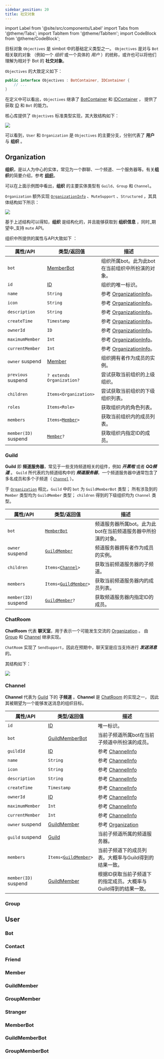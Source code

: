 ```yaml
---
sidebar_position: 20
title: 社交对象
---
```


import Label from '@site/src/components/Label'
import Tabs from '@theme/Tabs';
import TabItem from '@theme/TabItem';
import CodeBlock from '@theme/CodeBlock';


目标对象 `Objectives` 是 simbot 中的基础定义类型之一。
`Objectives` 是对与 `Bot` 相关联的对象 （例如一个 _组织_ 或一个具体的 _用户_ ）的统称，或许也可以将他们理解为相对于 Bot 的 **社交对象**。

`Objectives` 的大致定义如下：
```kotlin
public interface Objectives : BotContainer, IDContainer {
    // ...
}
```

在定义中可以看出，`Objectives` 继承了 [BotContainer](../container-overview#botcontainer) 和 [IDContainer](../container-overview#idcontainer) ，
提供了获取 [ID](ID) 和 `Bot` 的能力。


核心库提供了 `Objectives` 标准类型实现，其大致结构如下：

[![](@site/static/img/uml/Objectives.png)](@site/static/img/uml/Objectives.png)

可以看到，`User` 和 `Organization` 是 `Objectives` 的主要分支，分别代表了 **用户** 与 **组织** 。

## Organization

**组织**，是以人为中心的实体，常见为一个群聊、一个频道、一个服务器等。有关**组织**的简要介绍，参考 [**组织**](Organization.md)。

可以在上面示例图中看出，**组织** 的主要实体类型有 `Guild`、`Group` 和 `Channel`。

`Organization` 额外实现 [`OrganizationInfo`](Info#organizationinfo) 、`MuteSupport` 、`Structured` ，其具体结构如下所示：

[![](@site/static/img/uml/Organization.png)](@site/static/img/uml/Organization.png)

基于上述结构可以得知，**组织** 是结构化的，并且能够获取到 **组织信息** ，同时_期望中_支持 `mute` API。

组织中所提供的属性与API大致如下 ：

| 属性/API                              | 类型/返回值                                | 描述                                            |
|-------------------------------------|---------------------------------------|-----------------------------------------------|
| `bot`                               | [MemberBot](#memberbot)               | 组织所属bot。此为此bot在当前组织中所扮演的对象。                   |
| `id`                                | [ID](../ID)                           | 组织的唯一标识。                                      |
| `name`                              | `String`                              | 参考 [OrganizationInfo](Info#organizationinfo)。 |
| `icon`                              | `String`                              | 参考 [OrganizationInfo](Info#organizationinfo)。 |
| `description`                       | `String`                              | 参考 [OrganizationInfo](Info#organizationinfo)。 |
| `createTime`                        | `Timestamp`                           | 参考 [OrganizationInfo](Info#organizationinfo)。 |
| `ownerId`                           | `ID`                                  | 参考 [OrganizationInfo](Info#organizationinfo)。 |
| `maximumMember`                     | `Int`                                 | 参考 [OrganizationInfo](Info#organizationinfo)。 |
| `currentMember`                     | `Int`                                 | 参考 [OrganizationInfo](Info#organizationinfo)。 |
| `owner` <Label>suspend</Label>      | [Member](#member)                     | 组织拥有者作为成员的实例。                                 |
| `previous` <Label>suspend</Label>   | `? extends Organization?`             | 尝试获取当前组织的上级组织。                                |
| `children`                          | `Items<Organization>`                 | 尝试获取当前组织的下级组织列表。                              |
| `roles`                             | `Items<Role>`                         | 获取组织内的角色列表。                                   |
| `members`                           | <code>Items<[Member](#member)></code> | 获取当前组织内的成员列表。                                 |
| `member(ID)` <Label>suspend</Label> | <code>[Member](#member)?</code>       | 获取组织内指定ID的成员。                                 |



### Guild

**Guild** 即 **频道服务器**，常见于一些支持频道相关的组件，例如 _**开黑啦**_ 或者 _**QQ频道**_ 。
`Guild` 所代表的为频道结构中的 _**频道服务器**_，一个频道服务器中通常包含了多名成员和多个子频道（ [`Channel`](#channel) ）。

于 [`Organization`](#organization) 相比，`Guild` 中的 `bot` 为 `GuildMemberBot` 类型；
所有涉及到的 `Member` 类型均为 `GuildMember` 类型；
`children` 得到的下级组织均为 `Channel` 类型。


| 属性/API                              | 类型/返回值                                          | 描述                                |
|-------------------------------------|-------------------------------------------------|-----------------------------------|
| `bot`                               | [`MemberBot`](#memberbot)                       | 频道服务器所属bot。此为此bot在当前频道服务器中所扮演的对象。 |
| `owner` <Label>suspend</Label>      | [`GuildMember`](#guildmember)                   | 频道服务器拥有者作为成员的实例。                  |
| `children`                          | <code>Items<[Channel](#channel)></code>         | 获取当前频道服务器的子频道。                    |
| `members`                           | <code>Items<[GuildMember](#guildmember)></code> | 获取当前频道服务器内的成员列表。                  |
| `member(ID)` <Label>suspend</Label> | <code>[GuildMember](#guildmember)?</code>       | 获取频道服务器内指定ID的成员。                  |



### ChatRoom

**ChatRoom** 代表 **聊天室**，用于表示一个可能发生交流的 [Organization](#organization) 。
由 [Group](#group) 和 [Channel](#channel) 继承实现。

`ChatRoom` 实现了 `SendSupport`，因此在预期中，聊天室是应当支持进行 **_发送消息_** 的。

其结构如下：

[![](@site/static/img/uml/ChatRoom.png)](@site/static/img/uml/ChatRoom.png)


### Channel
**Channel** 代表为 [Guild](#guild) 下的 **子频道** 。**Channel** 是 [ChatRoom](#chatroom) 的实现之一，
因此其被期望为一个能够发送消息的组织目标。


| 属性/API                              | 类型/返回值                                          | 描述                                  |
|-------------------------------------|-------------------------------------------------|-------------------------------------|
| `id`                                | [ID](../ID)                                     | 唯一标识。                               |
| `bot`                               | [GuildMemberBot](#guildmemberbot)               | 当前子频道所属bot在当前子频道中所扮演的成员。            |
| `guildId`                           | [ID](../ID)                                     | 参考 [ChannelInfo](info#channelinfo)  |
| `name`                              | `String`                                        | 参考 [ChannelInfo](info#channelinfo)  |
| `icon`                              | `String`                                        | 参考 [ChannelInfo](info#channelinfo)  |
| `description`                       | `String`                                        | 参考 [ChannelInfo](info#channelinfo)  |
| `createTime`                        | `Timestamp`                                     | 参考 [ChannelInfo](info#channelinfo)  |
| `ownerId`                           | [ID](../ID)                                     | 参考 [ChannelInfo](info#channelinfo)  |
| `maximumMember`                     | `Int`                                           | 参考 [ChannelInfo](info#channelinfo)  |
| `currentMember`                     | `Int`                                           | 参考 [ChannelInfo](info#channelinfo)  |
| `owner` <Label>suspend</Label>      | [GuildMember](#guildmember)                     | 参考 [Organization](#organization)    |
| `guild` <Label>suspend</Label>      | [Guild](#guild)                                 | 当前子频道所属的频道服务器。                      |
| `members`                           | <code>Items<[GuildMember](#guildmember)></code> | 当前子频道下的成员列表。大概率与Guild得到的结果一致。       |
| `member(ID)` <Label>suspend</Label> | [GuildMember](#guildmember)                     | 根据ID获取当前子频道下的指定成员。大概率与Guild得到的结果一致。 |



### Group
 

## User


### Bot


### Contact


### Friend


### Member


### GuildMember


### GroupMember



### Stranger



### MemberBot


### GuildMemberBot


### GroupMemberBot

